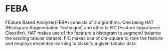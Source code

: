 # FEBA
FEature Based Analyzer(FEBA) consists of 2 algorithms. One being HAT (Histogram Augmentation Technique) and other is FIC (Feature Importance Classifer). HAT makes use of the feeature's histogram to augment/ balance the existing tabular dataset. FIC makes use of chi-square to rank the feature and employs ensemble learning to classify a given tabular data.
